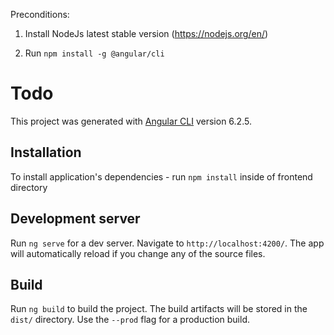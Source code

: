 Preconditions:

1. Install NodeJs latest stable version (https://nodejs.org/en/)

2. Run `npm install -g @angular/cli`

# Todo

This project was generated with [Angular CLI](https://github.com/angular/angular-cli) version 6.2.5.

## Installation

To install application's dependencies - run `npm install` inside of frontend directory

## Development server

Run `ng serve` for a dev server. Navigate to `http://localhost:4200/`. The app will automatically reload if you change any of the source files.

## Build

Run `ng build` to build the project. The build artifacts will be stored in the `dist/` directory. Use the `--prod` flag for a production build.
